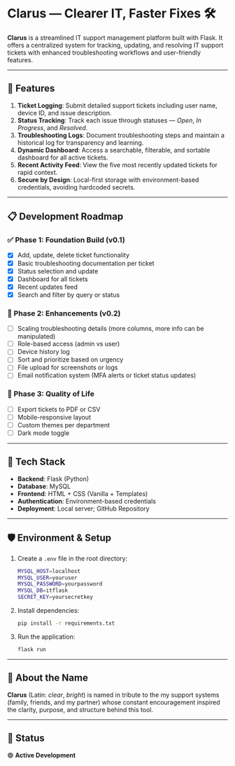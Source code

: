 # Clarus — Clearer IT, Faster Fixes 🛠️

**Clarus** is a streamlined IT support management platform built with Flask. It offers a centralized system for tracking, updating, and resolving IT support tickets with enhanced troubleshooting workflows and user-friendly features.

---

## 🔧 Features

1. **Ticket Logging**: Submit detailed support tickets including user name, device ID, and issue description.
2. **Status Tracking**: Track each issue through statuses — *Open*, *In Progress*, and *Resolved*.
3. **Troubleshooting Logs**: Document troubleshooting steps and maintain a historical log for transparency and learning.
4. **Dynamic Dashboard**: Access a searchable, filterable, and sortable dashboard for all active tickets.
5. **Recent Activity Feed**: View the five most recently updated tickets for rapid context.
6. **Secure by Design**: Local-first storage with environment-based credentials, avoiding hardcoded secrets.

---

## 📋 Development Roadmap

### ✅ Phase 1: Foundation Build (v0.1)

- [x] Add, update, delete ticket functionality
- [x] Basic troubleshooting documentation per ticket
- [x] Status selection and update
- [x] Dashboard for all tickets
- [x] Recent updates feed
- [x] Search and filter by query or status

### 🧩 Phase 2: Enhancements (v0.2)

- [ ] Scaling troubleshooting details (more columns, more info can be manipulated)
- [ ] Role-based access (admin vs user)
- [ ] Device history log
- [ ] Sort and prioritize based on urgency
- [ ] File upload for screenshots or logs
- [ ] Email notification system (MFA alerts or ticket status updates)

### 🎯 Phase 3: Quality of Life

- [ ] Export tickets to PDF or CSV
- [ ] Mobile-responsive layout
- [ ] Custom themes per department
- [ ] Dark mode toggle

---

## 🧪 Tech Stack

- **Backend**: Flask (Python)
- **Database**: MySQL
- **Frontend**: HTML + CSS (Vanilla + Templates)
- **Authentication**: Environment-based credentials
- **Deployment**: Local server; GitHub Repository

---

## 🛡️ Environment & Setup

1. Create a `.env` file in the root directory:
   ```bash
   MYSQL_HOST=localhost
   MYSQL_USER=youruser
   MYSQL_PASSWORD=yourpassword
   MYSQL_DB=itflask
   SECRET_KEY=yoursecretkey
   ```

2. Install dependencies:
   ```bash
   pip install -r requirements.txt
   ```

3. Run the application:
   ```bash
   flask run
   ```

---

## 🙌 About the Name

**Clarus** (Latin: *clear*, *bright*) is named in tribute to the my support systems (family, friends, and my partner) whose constant encouragement inspired the clarity, purpose, and structure behind this tool.

---

## 📌 Status

🟢 **Active Development**
